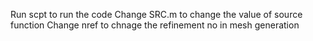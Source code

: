 Run scpt to run the code
Change SRC.m to change the value of source function 
Change nref to chnage the refinement no in mesh generation

